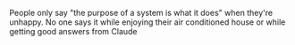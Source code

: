 People only say "the purpose of a system is what it does" when they're unhappy. No one says it while enjoying their air conditioned house or while getting good answers from Claude

